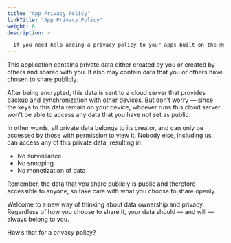 ```yaml
---
title: "App Privacy Policy"
linkTitle: "App Privacy Policy"
weight: 6
description: >

  If you need help adding a privacy policy to your apps built on the @platform,here is draft for you to get started.
---
```



This application contains private data either created by you or created by others and shared with you. It also may contain data that you or others have chosen to share publicly. 

After being encrypted, this data is sent to a cloud server that provides backup and synchronization with other devices. But don’t worry — since the keys to this data remain on your device, whoever runs this cloud server won’t be able to access any data that you have not set as public. 

In other words, all private data belongs to its creator, and can only be accessed by those with permission to view it. Nobody else, including us, can access any of this private data, resulting in:
- No surveillance
- No snooping
- No monetization of data

Remember, the data that you share publicly is public and therefore accessible to anyone, so take care with what you choose to share openly.

Welcome to a new way of thinking about data ownership and privacy. Regardless of how you choose to share it, your data should — and will — always belong to you. 

How’s that for a privacy policy?
